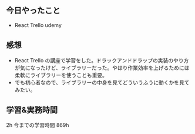 ## 今日やったこと

- React Trello udemy

## 感想

- React Trello の講座で学習をした。ドラックアンドドラップの実装のやり方が気になったけど、ライブラリーだった。やはり作業効率を上げるためには柔軟にライブラリーを使うことも重要。
- でも初心者なので、ライブラリーの中身を見てどういうふうに動くかを見てみたい。

## 学習&実務時間

2h
今までの学習時間 869h
